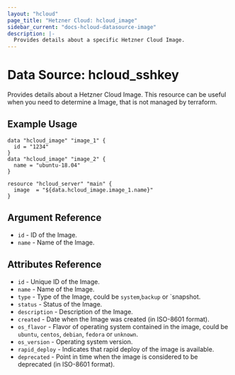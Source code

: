 ```yaml
---
layout: "hcloud"
page_title: "Hetzner Cloud: hcloud_image"
sidebar_current: "docs-hcloud-datasource-image"
description: |-
  Provides details about a specific Hetzner Cloud Image.
---
```

 # Data Source: hcloud_sshkey
 Provides details about a Hetzner Cloud Image.
 This resource can be useful when you need to determine a Image, that is not managed by terraform.
## Example Usage
```hcl
data "hcloud_image" "image_1" {
  id = "1234"
}
data "hcloud_image" "image_2" {
  name = "ubuntu-18.04"
}

resource "hcloud_server" "main" {
  image  = "${data.hcloud_image.image_1.name}"
}
```
 ## Argument Reference
 - `id` - ID of the Image.
 - `name` - Name of the Image.
 ## Attributes Reference
 - `id` - Unique ID of the Image.
- `name` - Name of the Image.
- `type` - Type of the Image, could be `system`,`backup` or `snapshot.
- `status` - Status of the Image.
- `description` - Description of the Image.
- `created` - Date when the Image was created (in ISO-8601 format).
- `os_flavor` - Flavor of operating system contained in the image, could be `ubuntu`, `centos`, `debian`, `fedora` or `unknown`.
- `os_version` - Operating system version.
- `rapid_deploy` - Indicates that rapid deploy of the image is available.
- `deprecated` - Point in time when the image is considered to be deprecated (in ISO-8601 format).